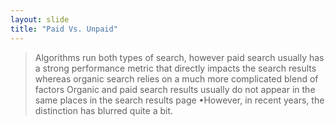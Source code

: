 ```yaml
---
layout: slide
title: "Paid Vs. Unpaid"
---
```

>Algorithms run both types of search, however paid search usually has a strong
performance metric that directly impacts the search results 
>whereas organic search relies on a much more complicated blend of factors 
>Organic and paid search results usually do not appear in the same places in the search results page
•However, in recent years, the distinction has blurred quite a bit.
